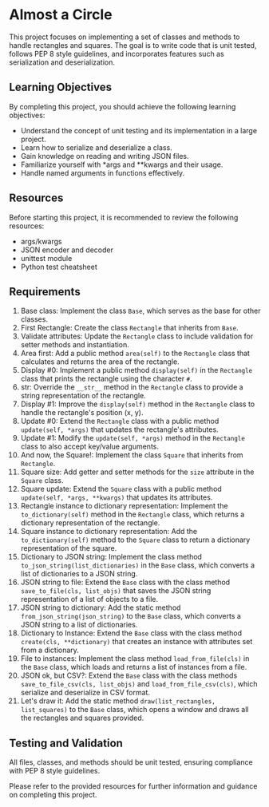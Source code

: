 # Almost a Circle

This project focuses on implementing a set of classes and methods to handle rectangles and squares. The goal is to write code that is unit tested, follows PEP 8 style guidelines, and incorporates features such as serialization and deserialization.

## Learning Objectives

By completing this project, you should achieve the following learning objectives:

- Understand the concept of unit testing and its implementation in a large project.
- Learn how to serialize and deserialize a class.
- Gain knowledge on reading and writing JSON files.
- Familiarize yourself with *args and **kwargs and their usage.
- Handle named arguments in functions effectively.

## Resources

Before starting this project, it is recommended to review the following resources:

- args/kwargs
- JSON encoder and decoder
- unittest module
- Python test cheatsheet

## Requirements

1. Base class: Implement the class `Base`, which serves as the base for other classes.
2. First Rectangle: Create the class `Rectangle` that inherits from `Base`.
3. Validate attributes: Update the `Rectangle` class to include validation for setter methods and instantiation.
4. Area first: Add a public method `area(self)` to the `Rectangle` class that calculates and returns the area of the rectangle.
5. Display #0: Implement a public method `display(self)` in the `Rectangle` class that prints the rectangle using the character `#`.
6. str: Override the `__str__` method in the `Rectangle` class to provide a string representation of the rectangle.
7. Display #1: Improve the `display(self)` method in the `Rectangle` class to handle the rectangle's position (x, y).
8. Update #0: Extend the `Rectangle` class with a public method `update(self, *args)` that updates the rectangle's attributes.
9. Update #1: Modify the `update(self, *args)` method in the `Rectangle` class to also accept key/value arguments.
10. And now, the Square!: Implement the class `Square` that inherits from `Rectangle`.
11. Square size: Add getter and setter methods for the `size` attribute in the `Square` class.
12. Square update: Extend the `Square` class with a public method `update(self, *args, **kwargs)` that updates its attributes.
13. Rectangle instance to dictionary representation: Implement the `to_dictionary(self)` method in the `Rectangle` class, which returns a dictionary representation of the rectangle.
14. Square instance to dictionary representation: Add the `to_dictionary(self)` method to the `Square` class to return a dictionary representation of the square.
15. Dictionary to JSON string: Implement the class method `to_json_string(list_dictionaries)` in the `Base` class, which converts a list of dictionaries to a JSON string.
16. JSON string to file: Extend the `Base` class with the class method `save_to_file(cls, list_objs)` that saves the JSON string representation of a list of objects to a file.
17. JSON string to dictionary: Add the static method `from_json_string(json_string)` to the `Base` class, which converts a JSON string to a list of dictionaries.
18. Dictionary to Instance: Extend the `Base` class with the class method `create(cls, **dictionary)` that creates an instance with attributes set from a dictionary.
19. File to instances: Implement the class method `load_from_file(cls)` in the `Base` class, which loads and returns a list of instances from a file.
20. JSON ok, but CSV?: Extend the `Base` class with the class methods `save_to_file_csv(cls, list_objs)` and `load_from_file_csv(cls)`, which serialize and deserialize in CSV format.
21. Let's draw it: Add the static method `draw(list_rectangles, list_squares)` to the `Base` class, which opens a window and draws all the rectangles and squares provided.

## Testing and Validation

All files, classes, and methods should be unit tested, ensuring compliance with PEP 8 style guidelines.

Please refer to the provided resources for further information and guidance on completing this project.
